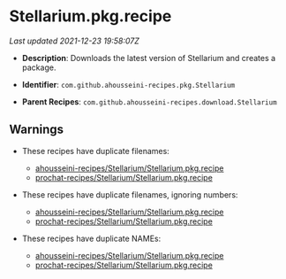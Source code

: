 # Stellarium.pkg.recipe

_Last updated 2021-12-23 19:58:07Z_

- **Description**: Downloads the latest version of Stellarium and creates a package.

- **Identifier**: `com.github.ahousseini-recipes.pkg.Stellarium`

- **Parent Recipes**: `com.github.ahousseini-recipes.download.Stellarium`

## Warnings

- These recipes have duplicate filenames:
    - [ahousseini-recipes/Stellarium/Stellarium.pkg.recipe](/autopkg-dupe-tracker/ahousseini-recipes/Stellarium/Stellarium.pkg.recipe)
    - [prochat-recipes/Stellarium/Stellarium.pkg.recipe](/autopkg-dupe-tracker/prochat-recipes/Stellarium/Stellarium.pkg.recipe)

- These recipes have duplicate filenames, ignoring numbers:
    - [ahousseini-recipes/Stellarium/Stellarium.pkg.recipe](/autopkg-dupe-tracker/ahousseini-recipes/Stellarium/Stellarium.pkg.recipe)
    - [prochat-recipes/Stellarium/Stellarium.pkg.recipe](/autopkg-dupe-tracker/prochat-recipes/Stellarium/Stellarium.pkg.recipe)

- These recipes have duplicate NAMEs:
    - [ahousseini-recipes/Stellarium/Stellarium.pkg.recipe](/autopkg-dupe-tracker/ahousseini-recipes/Stellarium/Stellarium.pkg.recipe)
    - [prochat-recipes/Stellarium/Stellarium.pkg.recipe](/autopkg-dupe-tracker/prochat-recipes/Stellarium/Stellarium.pkg.recipe)